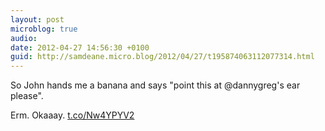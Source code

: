 ```yaml
---
layout: post
microblog: true
audio: 
date: 2012-04-27 14:56:30 +0100
guid: http://samdeane.micro.blog/2012/04/27/t195874063112077314.html
---
```

So John hands me a banana and says "point this at @dannygreg's ear please".

Erm. Okaaay.
 [t.co/Nw4YPYV2](http://t.co/Nw4YPYV2)
